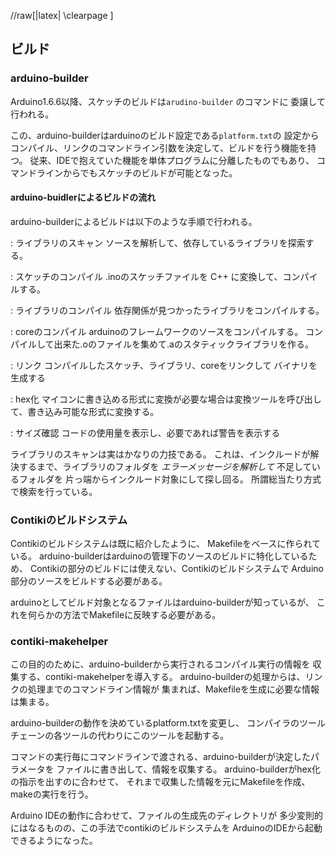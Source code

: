 //raw[|latex| \\clearpage ]


ビルド
------

### arduino-builder

Arduino1.6.6以降、スケッチのビルドは`arudino-builder` のコマンドに
委譲して行われる。

この、arduino-builderはarduinoのビルド設定である`platform.txt`の
設定からコンパイル、リンクのコマンドライン引数を決定して、ビルドを行う機能を持つ。
従来、IDEで抱えていた機能を単体プログラムに分離したものでもあり、
コマンドラインからでもスケッチのビルドが可能となった。

#### arduino-buidlerによるビルドの流れ

arduino-builderによるビルドは以下のような手順で行われる。

: ライブラリのスキャン
  ソースを解析して、依存しているライブラリを探索する。

: スケッチのコンパイル
  .inoのスケッチファイルを C++ に変換して、コンパイルする。

: ライブラリのコンパイル
  依存関係が見つかったライブラリをコンパイルする。

: coreのコンパイル
  arduinoのフレームワークのソースをコンパイルする。
  コンパイルして出来た.oのファイルを集めて.aのスタティックライブラリを作る。

: リンク
  コンパイルしたスケッチ、ライブラリ、coreをリンクして
  バイナリを生成する

: hex化
  マイコンに書き込める形式に変換が必要な場合は変換ツールを呼び出して、書き込み可能な形式に変換する。

: サイズ確認
  コードの使用量を表示し、必要であれば警告を表示する

ライブラリのスキャンは実はかなりの力技である。
これは、インクルードが解決するまで、ライブラリのフォルダを
*エラーメッセージを解析して* 不足しているフォルダを
片っ端からインクルード対象にして探し回る。
所謂総当たり方式で検索を行っている。


### Contikiのビルドシステム

Contikiのビルドシステムは既に紹介したように、
Makefileをベースに作られている。
arduino-builderはarduinoの管理下のソースのビルドに特化しているため、
Contikiの部分のビルドには使えない、Contikiのビルドシステムで
Arduino部分のソースをビルドする必要がある。

arduinoとしてビルド対象となるファイルはarduino-builderが知っているが、
これを何らかの方法でMakefileに反映する必要がある。

### contiki-makehelper

この目的のために、arduino-builderから実行されるコンパイル実行の情報を
収集する、contiki-makehelperを導入する。
arduino-builderの処理からは、リンクの処理までのコマンドライン情報が
集まれば、Makefileを生成に必要な情報は集まる。

arduino-builderの動作を決めているplatform.txtを変更し、
コンパイラのツールチェーンの各ツールの代わりにこのツールを起動する。

コマンドの実行毎にコマンドラインで渡される、arduino-builderが決定したパラメータを
ファイルに書き出して、情報を収集する。
arduino-builderがhex化の指示を出すのに合わせて、
それまで収集した情報を元にMakefileを作成、makeの実行を行う。

Arduino IDEの動作に合わせて、ファイルの生成先のディレクトリが
多少変則的にはなるものの、この手法でcontikiのビルドシステムを
ArduinoのIDEから起動できるようになった。
